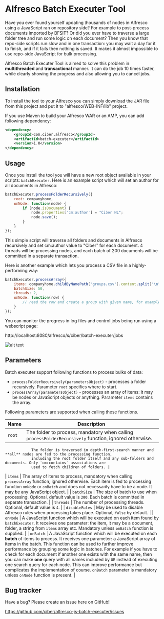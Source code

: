Alfresco Batch Executer Tool
============================

Have you ever found yourself updating thousands of nodes in Alfresco using a JavaScript ran on repository side? For example to post-process documents imported by BFSIT? Or did you ever have to traverse a large folder tree and run some logic on each document? Then you know that repo-side scripts run slow and in one transaction: you may wait a day for it to finish, and if it fails then nothing is saved. It makes it almost impossible to use repo-side JavaScript for bulk processing.

Alfresco Batch Executer Tool is aimed to solve this problem in **multithreaded** and **transactional** manner. It can do the job 10 times faster, while clearly showing the progress and also allowing you to cancel jobs.

Installation
------------

To install the tool to your Alfresco you can simply download the JAR file from this project and put it to "alfresco/WEB-INF/lib" project.

If you use Maven to build your Alfresco WAR or an AMP, you can add following dependency:

```xml
<dependency>
    <groupId>com.ciber.alfresco</groupId>
    <artifactId>batch-executer</artifactId>
    <version>1.0</version>
</dependency>
```

Usage
-----

Once you install the tool you will have a new root object available in your scripts: `batchExecuter`. Here is an example script which will set an author for all documents in Alfresco:

```javascript
batchExecuter.processFolderRecursively({
    root: companyhome,
    onNode: function(node) {
        if (node.isDocument) {
            node.properties['cm:author'] = "Ciber NL";
            node.save();
        }
    }
});
```

This simple script will traverse all folders and documents in Alfresco recursively and set cm:author value to "Ciber" for each document. 4 threads will be processing nodes, and each batch of 200 documents will be committed in a separate transaction.

Here is another example which lets you process a CSV file in a highly-performing way:

```javascript
batchExecuter.processArray({
    items: companyhome.childByNamePath("groups.csv").content.split("\n"),
    batchSize: 50,
    threads: 2,
    onNode: function(row) {
        // read the row and create a group with given name, for example
    }
});
```

You can monitor the progress in log files and control jobs being run using a webscript page:

http://localhost:8080/alfresco/s/ciber/batch-executer/jobs

![alt text](/path/img.jpg "Jobs page screenshot")

Parameters
----------

Batch executer support following functions to process bulks of data:

* `processFolderRecursively(parametersObject)` - processes a folder recursively. Parameter `root` specifies where to start.
* `processArray(parametersObject)` - processes an array of items: it may be nodes or JavaScript objects or anything. Parameter `items` contains the array.

Following parameters are supported when calling these functions.

| Name        | Description                                                                                           |
| ----------- | ----------------------------------------------------------------------------------------------------- |
| `root`      | The folder to process, mandatory when calling `processFolderRecursively` function, ignored otherwise.
                The folder is traversed in depth-first-search manner and **all** nodes are fed to the processing function,
                including the root folder itself and any sub-folders and documents. Only `cm:contains` associations are
                used to fetch children of folders. |
| `items`     | The array of items to process, mandatory when calling `processArray` function, ignored otherwise. Each
                item is fed to processing function `onNode` or `onBatch` and does not necessarily have to be a node. It
                may be any JavaScript object. |
| `batchSize` | The size of batch to use when processing. Optional, default value is `200`. Each batch is committed in
                separate transaction. |
| `threads`   | The number of processing threads. Optional, default value is `4`. |
| `disableRules` | May be used to disable Alfresco rules when processing takes place. Optional, `false` by default. |
| `onNode`    | A JavaScript function which will be executed on each item found by `batchExecuter`. It receives one
                parameter: the item, it may be a document, folder, a string from `items` array etc. Mandatory unless
                `onBatch` function is supplied. |
| `onBatch`   | A JavaScript function which will be executed on each **batch** of items to process. It receives one
                parameter: a JavaScript array of items in the batch. This function can be used to further improve
                performance by grouping some logic in batches. For example if you have to check for each document if
                another one exists with the same name, then you can make **one** query with all names included by `OR`
                instead of executing one search query for each node. This can improve performance but complicates the
                implementation of course. `onBatch` parameter is mandatory unless `onNode` function is present. |

Bug tracker
-----------

Have a bug? Please create an issue here on GitHub!

https://github.com/ciber/alfresco-js-batch-executer/issues
